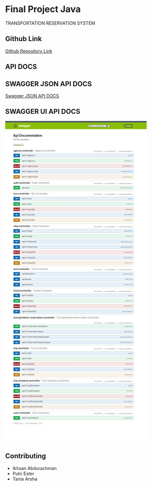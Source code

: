 # Final Project Java
TRANSPORTATION RESERVATION SYSTEM
## Github Link
[Github Repository Link](https://github.com/ihsbramn/final_project_java_TanPutSan)

## API DOCS

## SWAGGER JSON API DOCS

[Swagger JSON API DOCS](https://github.com/ihsbramn/final_project_java_TanPutSan/blob/main/Swaggger.json)


## SWAGGER UI API DOCS

![Swagger UI API DOCS](https://github.com/ihsbramn/final_project_java_TanPutSan/blob/main/swagger.jpeg)

## Contributing

- Ikhsan Abdurachman
- Putri Ester
- Tania Arsha
